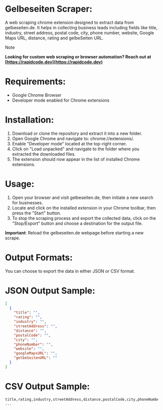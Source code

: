 # Gelbeseiten Scraper:
A web scraping chrome extension designed to extract data from gelbeseiten.de. It helps in collecting business leads including fields like title, industry, street address, postal code, city, phone number, website, Google Maps URL, distance, rating and gelbeSeiten URL.

> [!NOTE]
> **Looking for custom web scraping or browser automation? Reach out at [https://rapidcode.dev](https://rapidcode.dev)**

# Requirements:
- Google Chrome Browser
- Developer mode enabled for Chrome extensions

# Installation:
1. Download or clone the repository and extract it into a new folder.
2. Open Google Chrome and navigate to: chrome://extensions/.
3. Enable "Developer mode" located at the top-right corner.
4. Click on "Load unpacked" and navigate to the folder where you extracted the downloaded files.
5. The extension should now appear in the list of installed Chrome extensions.

# Usage:
1. Open your browser and visit gelbeseiten.de, then initiate a new search for businesses.
2. Locate and click on the installed extension in your Chrome toolbar, then press the "Start" button.
3. To stop the scraping process and export the collected data, click on the "Stop/Export" button and choose a destination for the output file.

**Important**: Reload the gelbeseiten.de webpage before starting a new scrape.

# Output Formats:
You can choose to export the data in either JSON or CSV format.

# JSON Output Sample:
```json
[
  {
    "title": "",
    "rating": "",
    "industry": "",
    "streetAddress": "",
    "distance": "",
    "postalCode": "",
    "city": "",
    "phoneNumber": "",
    "website": "",
    "googleMapsURL": "",
    "gelbeSeitenURL": ""
  }
]
```

# CSV Output Sample:

```csv
title,rating,industry,streetAddress,distance,postalCode,city,phoneNumber,website,googleMapsURL,gelbeSeitenURL
...
```
